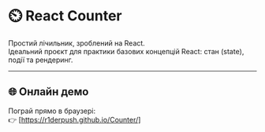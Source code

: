 # ⏲️ React Counter

Простий лічильник, зроблений на React.  
Ідеальний проєкт для практики базових концепцій React: стан (state), події та рендеринг.

---

## 🌐 Онлайн демо

Пограй прямо в браузері:  
👉 [https://r1derpush.github.io/Counter/]
